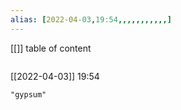 ```yaml
---
alias: [2022-04-03,19:54,,,,,,,,,,,]
---
```

[[]]
table of content
```toc
```

[[2022-04-03]] 19:54

```query
"gypsum"
```